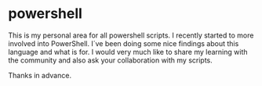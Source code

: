 # powershell
This is my personal area for all powershell scripts.
I recently started to more involved into PowerShell. I´ve been doing some nice findings about this language and what is for. I would very much like to share my learning with the community and also ask your collaboration with my scripts.

Thanks in advance.
